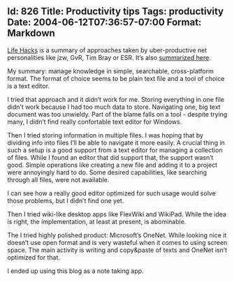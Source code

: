 Id: 826
Title: Productivity tips
Tags: productivity
Date: 2004-06-12T07:36:57-07:00
Format: Markdown
--------------
[Life Hacks](http://craphound.com/lifehacks2.txt) is a summary of
approaches taken by uber-productive net personalities like jzw, GvR, Tim
Bray or ESR. It’s also [summarized
here](http://www.boingboing.net/2004/06/06/danny_obriens_life_h.html).

My summary: manage knowledge in simple, searchable, cross-platform
format. The format of choice seems to be plain text file and a tool of
choice is a text editor.

I tried that approach and it didn’t work for me. Storing everything in
one file didn’t work because I had too much data to store. Navigating
one, big text document was too unwieldy. Part of the blame falls on a
tool - despite trying many, I didn’t find really confortable text editor
for Windows.

Then I tried storing information in multiple files. I was hoping that by
dividing info into files I’ll be able to navigate it more easily. A
crucial thing in such a setup is a good support from a text editor for
managing a collection of files. While I found an editor that did support
that, the support wasn’t good. Simple operations like creating a new
file and adding it to a project were annoyingly hard to do. Some desired
capabilities, like searching through all files, were not available.

I can see how a really good editor optimized for such usage would solve
those problems, but I didn’t find one yet.

Then I tried wiki-like desktop apps like FlexWiki and WikiPad. While the
idea is right, the implementation, at least at present, is abominable.

The I tried highly polished product: Microsoft’s OneNet. While looking
nice it doesn’t use open format and is very wasteful when it comes to
using screen space. The main activity is writing and copy&paste of texts
and OneNet isn’t optimized for that.

I ended up using this blog as a note taking app.
